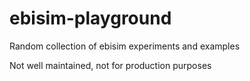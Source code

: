 # ebisim-playground
Random collection of ebisim experiments and examples

Not well maintained, not for production purposes
